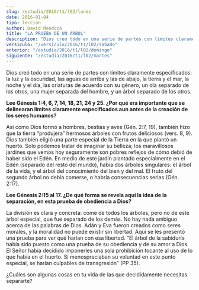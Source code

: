 ```yaml
---
slug: /estudia/2016/t1/l02/lunes
date: 2016-01-04
tipo: leccion
author: David Mendoza
title: "LA PRUEBA DE UN ÁRBOL"
description: "Dios creó todo en una serie de partes con límites claramente especificados:  la luz y la oscuridad, las aguas de arriba y las de abajo, la tierra y el mar,  la noche y el día, las criaturas de acuerdo con su género, un día separado  de los otros, una mujer separada del ho..."
versiculo: "/versiculo/2016/t1/l02/sabado"
anterior: "/estudia/2016/t1/l02/domingo"
siguiente: "/estudia/2016/t1/l02/martes"
---
```


Dios creó todo en una serie de partes con límites claramente especificados: la luz y la oscuridad, las aguas de arriba y las de abajo, la tierra y el mar, la noche y el día, las criaturas de acuerdo con su género, un día separado de los otros, una mujer separada del hombre, y un árbol separado de los otros.

**Lee Génesis 1:4, 6, 7, 14, 18, 21, 24 y 25. ¿Por qué era importante que se delinearan límites claramente especificados aun antes de la creación de los seres humanos?**

Así como Dios formó a hombres, bestias y aves (Gén. 2:7, 19), también hizo que la tierra “produjera” hermosos árboles con frutos deliciosos (vers. 8, 9). Dios también eligió una parte especial de la Tierra en la que plantó un huerto. Solo podemos tratar de imaginar su belleza; los maravillosos jardines que vemos hoy seguramente son pobres reflejos de cómo debió de haber sido el Edén. En medio de este jardín plantado especialmente en el Edén (separado del resto del mundo), había dos árboles singulares: el árbol de la vida, y el árbol del conocimiento del bien y del mal. El fruto del segundo árbol no debía comerse, o habría consecuencias serias (Gén. 2:17).

**Lee Génesis 2:15 al 17. ¿De qué forma se revela aquí la idea de la separación, en esta prueba de obediencia a Dios?**

La división es clara y concreta: come de todos los árboles, pero no de este árbol especial, que fue separado de los demás. No hay nada ambiguo acerca de las palabras de Dios. Adán y Eva fueron creados como seres morales, y la moralidad no puede existir sin libertad. Aquí se les presentó una prueba para ver qué harían con esa libertad. “El árbol de la sabiduría había sido puesto como una prueba de su obediencia y de su amor a Dios. El Señor había decidido imponerles una sola prohibición tocante al uso de lo que había en el huerto. Si menospreciaban su voluntad en este punto especial, se harían culpables de transgresión” (PP 35).

¿Cuáles son algunas cosas en tu vida de las que decididamente necesitas separarte?
